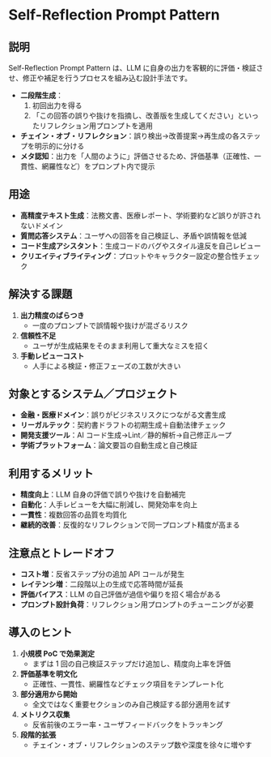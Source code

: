 # Self-Reflection Prompt Pattern

## 説明  
Self-Reflection Prompt Pattern は、LLM に自身の出力を客観的に評価・検証させ、修正や補足を行うプロセスを組み込む設計手法です。  
- **二段階生成**：  
  1. 初回出力を得る  
  2. 「この回答の誤りや抜けを指摘し、改善版を生成してください」といったリフレクション用プロンプトを適用  
- **チェイン・オブ・リフレクション**：誤り検出→改善提案→再生成の各ステップを明示的に分ける  
- **メタ認知**：出力を「人間のように」評価させるため、評価基準（正確性、一貫性、網羅性など）をプロンプト内で提示  

## 用途  
- **高精度テキスト生成**：法務文書、医療レポート、学術要約など誤りが許されないドメイン  
- **質問応答システム**：ユーザへの回答を自己検証し、矛盾や誤情報を低減  
- **コード生成アシスタント**：生成コードのバグやスタイル違反を自己レビュー  
- **クリエイティブライティング**：プロットやキャラクター設定の整合性チェック  

## 解決する課題  
1. **出力精度のばらつき**  
   - 一度のプロンプトで誤情報や抜けが混ざるリスク  
2. **信頼性不足**  
   - ユーザが生成結果をそのまま利用して重大なミスを招く  
3. **手動レビューコスト**  
   - 人手による検証・修正フェーズの工数が大きい  

## 対象とするシステム／プロジェクト  
- **金融・医療ドメイン**：誤りがビジネスリスクにつながる文書生成  
- **リーガルテック**：契約書ドラフトの初期生成＋自動法律チェック  
- **開発支援ツール**：AI コード生成→Lint／静的解析→自己修正ループ  
- **学術プラットフォーム**：論文要旨の自動生成と自己検証  

## 利用するメリット  
- **精度向上**：LLM 自身の評価で誤りや抜けを自動補完  
- **自動化**：人手レビューを大幅に削減し、開発効率を向上  
- **一貫性**：複数回答の品質を均質化  
- **継続的改善**：反復的なリフレクションで同一プロンプト精度が高まる  

## 注意点とトレードオフ  
- **コスト増**：反省ステップ分の追加 API コールが発生  
- **レイテンシ増**：二段階以上の生成で応答時間が延長  
- **評価バイアス**：LLM の自己評価が過信や偏りを招く場合がある  
- **プロンプト設計負荷**：リフレクション用プロンプトのチューニングが必要  

## 導入のヒント  
1. **小規模 PoC で効果測定**  
   - まずは 1 回の自己検証ステップだけ追加し、精度向上率を評価  
2. **評価基準を明文化**  
   - 正確性、一貫性、網羅性などチェック項目をテンプレート化  
3. **部分適用から開始**  
   - 全文ではなく重要セクションのみ自己検証する部分適用を試す  
4. **メトリクス収集**  
   - 反省前後のエラー率・ユーザフィードバックをトラッキング  
5. **段階的拡張**  
   - チェイン・オブ・リフレクションのステップ数や深度を徐々に増やす  
